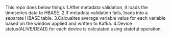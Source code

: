 This repo does below things
  1.After metadata validation, it loads the timeseries data to HBASE.
  2.If metadata validation fails, loads into a separate HBASE table.
  3.Calcualtes average variable value for each variable based on the window applied and written to Kafka.
  4.Device status(ALIVE/DEAD) for each device is calculated using stateful operation.

